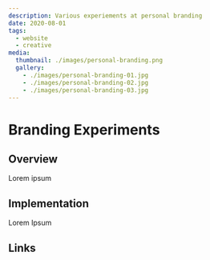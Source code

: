 ```yaml
---
description: Various experiements at personal branding
date: 2020-08-01
tags:
  - website
  - creative
media:
  thumbnail: ./images/personal-branding.png
  gallery:
    - ./images/personal-branding-01.jpg
    - ./images/personal-branding-02.jpg
    - ./images/personal-branding-03.jpg
---
```


# Branding Experiments

## Overview

Lorem ipsum

## Implementation

Lorem Ipsum

## Links



